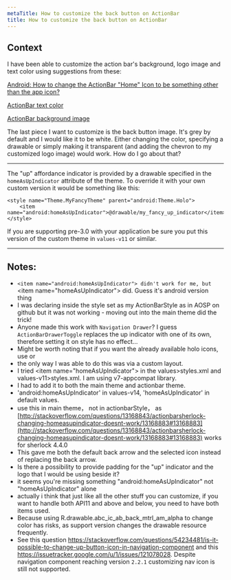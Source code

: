 ```yaml
---
metaTitle: How to customize the back button on ActionBar
title: How to customize the back button on ActionBar
---
```


## Context

I have been able to customize the action bar's background, logo image and text color using suggestions from these:  

[Android: How to change the ActionBar "Home" Icon to be something other than the app icon?](https://stackoverflow.com/questions/6351479/android-how-to-change-the-actionbar-home-icon-to-be-something-other-than-the)  

[ActionBar text color](https://stackoverflow.com/questions/5861661/actionbar-text-color)  

[ActionBar background image](https://stackoverflow.com/questions/5861870/actionbar-background-image)


The last piece I want to customize is the back button image. It's grey by default and I would like it to be white. Either changing the color, specifying a drawable or simply making it transparent (and adding the chevron to my customized logo image) would work. How do I go about that?



---

The "up" affordance indicator is provided by a drawable specified in the `homeAsUpIndicator` attribute of the theme. To override it with your own custom version it would be something like this:



```
<style name="Theme.MyFancyTheme" parent="android:Theme.Holo">
    <item name="android:homeAsUpIndicator">@drawable/my_fancy_up_indicator</item>
</style>

```

If you are supporting pre-3.0 with your application be sure you put this version of the custom theme in `values-v11` or similar.



---

## Notes:

- `<item name="android:homeAsUpIndicator"> didn't work for me, but `&lt;item name="homeAsUpIndicator"&gt; did. Guess it's android version thing
- I was declaring inside the style set as my ActionBarStyle as in AOSP on github but it was not working - moving out into the main theme did the trick!
- Anyone made this work with `Navigation Drawer`? I guess `ActionBarDrawerToggle` replaces the up indicator with one of its own, therefore setting it on style has no effect...
- Might be worth noting that if you want the already available holo icons, use  or 
-  the only way I was able to do this was via a custom layout.
- I tried &lt;item name="homeAsUpIndicator"&gt; in the values&gt;styles.xml and values-v11&gt;styles.xml. I am using v7-appcompat library.
- I had to add it to both the main theme and actionbar theme.
- 'android:homeAsUpIndicator' in values-v14, 'homeAsUpIndicator' in default values.
- use this in main theme， not in actionbarStyle， as [http://stackoverflow.com/questions/13168843/actionbarsherlock-changing-homeasupindicator-doesnt-work/13168883#13168883](http://stackoverflow.com/questions/13168843/actionbarsherlock-changing-homeasupindicator-doesnt-work/13168883#13168883) works for sherlock 4.4.0
- This gave me both the default back arrow and the selected icon instead of replacing the back arrow.
- Is there a possibility to provide padding for the "up" indicator and the logo that I would be using beside it?
-  it seems you're missing something "android:homeAsUpIndicator" not "homeAsUpIndicator" alone
-  actually i think that just like all the other stuff you can customize, if you want to handle both API11 and above and below, you need to have both items used.
- Because using R.drawable.abc_ic_ab_back_mtrl_am_alpha to change color has risks, as support version changes the drawable resource frequently.
- See this question https://stackoverflow.com/questions/54234481/is-it-possible-to-change-up-button-icon-in-navigation-component and this https://issuetracker.google.com/u/1/issues/121078028. Despite navigation component reaching version `2.2.1` customizing nav icon is still not supported.
